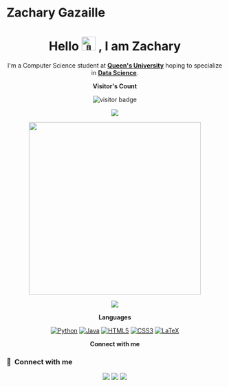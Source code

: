 # Zachary Gazaille

<h1 align="center">Hello <picture>
  <source srcset="https://fonts.gstatic.com/s/e/notoemoji/latest/1f44b/512.webp" type="image/webp">
  <img src="https://fonts.gstatic.com/s/e/notoemoji/latest/1f44b/512.gif" alt="👋" width="32" height="32">
</picture>, I am Zachary </h1>

<p align="center" width="150px"> I'm a Computer Science student at <a href="https://www.queensu.ca/"><b>Queen's University</b></a> hoping to specialize in <b><a href="https://www.cs.queensu.ca/undergraduate/programs/options/data-analytics.php">Data Science</a></b>.<br>
</p>

<p align="center"><b>Visitor's Count</b></p>
<p align="center"><img src="https://profile-counter.glitch.me/%7BTheZylatron%7D/count.svg" alt="visitor badge"/></p>
<p align="center"><img src="https://github-readme-stats.vercel.app/api/top-langs/?username=TheZylatron&layout=compact&hide=TSQL&theme=transparent"></p>
<p align="center" ><img src="https://github-readme-stats.vercel.app/api?username=TheZylatron&count_private=true&show_icons=true&&theme=transparent&include_all_commits=true" width="400"></p> 
<p align="center" ><img src="https://github-readme-streak-stats.herokuapp.com?user=TheZylatron&theme=transparent"></p>

<p align="center"><b>Languages</b></p>
<div align="center"> 
  
<a href="">![Python](https://img.shields.io/badge/python-3670A0?style=for-the-badge&logo=python&logoColor=ffdd54)</a>
<a href="">![Java](https://img.shields.io/badge/Java-ED8B00?style=for-the-badge&logo=java&logoColor=white)</a>
<a href="">![HTML5](https://img.shields.io/badge/html5-%23E34F26.svg?style=for-the-badge&logo=html5&logoColor=white)</a>
<a href="">![CSS3](https://img.shields.io/badge/css3-%231572B6.svg?style=for-the-badge&logo=css3&logoColor=white)</a>
<a href="">![LaTeX](https://img.shields.io/badge/latex-%23008080.svg?style=for-the-badge&logo=latex&logoColor=white)</a>

</div>

<p align="center"><b>Connect with me</b></p>

### :link: &nbsp;Connect with me

<p align="center">
<a href="https://vinny-purgato.medium.com/"><img src="https://img.shields.io/badge/Medium-12100E?style=for-the-badge&logo=medium&logoColor=white"/></a>
<a href="https://www.linkedin.com/in/vinicius-porfirio-purgato/"><img src="https://img.shields.io/badge/-Vinicius%20-0077B5?style=for-the-badge&logo=Linkedin&logoColor=white"/></a>
<a href="mailto:vinny.purgato@gmail.com"><img src="https://img.shields.io/badge/-vinny.purgato@gmail.com-D14836?style=for-the-badge&logo=Gmail&logoColor=white"/></a>
</p>

